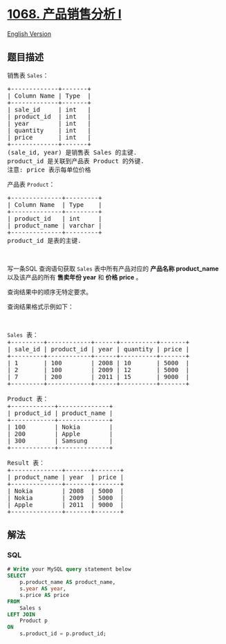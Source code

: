 # [1068. 产品销售分析 I](https://leetcode.cn/problems/product-sales-analysis-i)

[English Version](/solution/1000-1099/1068.Product%20Sales%20Analysis%20I/README_EN.md)

## 题目描述

<p>销售表&nbsp;<code>Sales</code>：</p>

<pre>
+-------------+-------+
| Column Name | Type  |
+-------------+-------+
| sale_id     | int   |
| product_id  | int   |
| year        | int   |
| quantity    | int   |
| price       | int   |
+-------------+-------+
(sale_id, year) 是销售表 Sales 的主键.
product_id 是关联到产品表 Product 的外键.
注意: price 表示每单位价格
</pre>

<p>产品表&nbsp;<code>Product</code>：</p>

<pre>
+--------------+---------+
| Column Name  | Type    |
+--------------+---------+
| product_id   | int     |
| product_name | varchar |
+--------------+---------+
product_id&nbsp;是表的主键.
</pre>

<p>&nbsp;</p>

<p>写一条SQL&nbsp;查询语句获取 <code>Sales</code>&nbsp;表中所有产品对应的 <strong>产品名称 product_name</strong> 以及该产品的所有 <strong>售卖年份 year</strong>&nbsp;和 <strong>价格 price</strong> 。</p>

<p>查询结果中的顺序无特定要求。</p>

<p>查询结果格式示例如下：</p>

<p>&nbsp;</p>

<pre>
<code>Sales</code> 表：
+---------+------------+------+----------+-------+
| sale_id | product_id | year | quantity | price |
+---------+------------+------+----------+-------+ 
| 1       | 100        | 2008 | 10       | 5000  |
| 2       | 100        | 2009 | 12       | 5000  |
| 7       | 200        | 2011 | 15       | 9000  |
+---------+------------+------+----------+-------+

Product 表：
+------------+--------------+
| product_id | product_name |
+------------+--------------+
| 100        | Nokia        |
| 200        | Apple        |
| 300        | Samsung      |
+------------+--------------+

Result 表：
+--------------+-------+-------+
| product_name | year  | price |
+--------------+-------+-------+
| Nokia        | 2008  | 5000  |
| Nokia        | 2009  | 5000  |
| Apple        | 2011  | 9000  |
+--------------+-------+-------+
</pre>

## 解法

### **SQL**

```sql
# Write your MySQL query statement below
SELECT
    p.product_name AS product_name,
    s.year AS year,
    s.price AS price
FROM
    Sales s
LEFT JOIN
    Product p
ON
    s.product_id = p.product_id;
```
